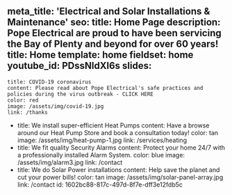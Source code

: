 meta_title: 'Electrical and Solar Installations & Maintenance'
seo:
  title: Home Page
  description: Pope Electrical are proud to have been servicing the Bay of Plenty and beyond for over 60 years!
title: Home
template: home
fieldset: home
youtube_id: PDssNldXl6s
slides:
  - 
    title: COVID-19 coronavirus
    content: Please read about Pope Electrical's safe practices and policies during the virus outbreak - CLICK HERE
    color: red
    image: /assets/img/covid-19.jpg
    link: /thanks
  - 
    title: We install super-efficient Heat Pumps
    content: Have a browse around our Heat Pump Store and book a consultation today!
    color: tan
    image: /assets/img/heat-pump-1.jpg
    link: /services/heating  
  - 
    title: We fit quality Security Alarms
    content: Protect your home 24/7 with a professionally installed Alarm System.
    color: blue
    image: /assets/img/alarm3.jpg
    link: /contact
  - 
    title: We do Solar Power installations
    content: Help save the planet and cut your power bills!
    color: tan
    image: /assets/img/solar-panel-array.jpg
    link: /contact
id: 1602bc88-817c-497d-8f7e-dff3e12fdb5c
